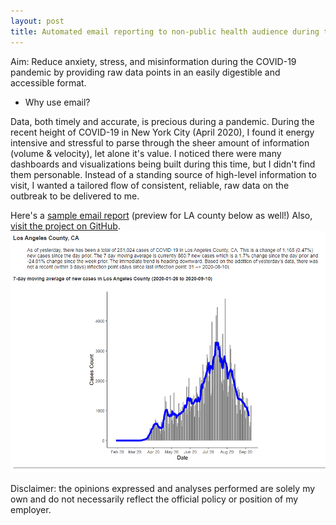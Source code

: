 ```yaml
---
layout: post
title: Automated email reporting to non-public health audience during the COVID-19 Pandemic
---
```


Aim: Reduce anxiety, stress, and misinformation during the COVID-19 pandemic by providing raw data points in an easily digestible and accessible format.       

- Why use email?

Data, both timely and accurate, is precious during a pandemic. During the recent height of COVID-19 in New York City (April 2020), I found it energy intensive and stressful to parse through the sheer amount of information (volume & velocity), let alone it's value. I noticed there were many dashboards and visualizations being built during this time, but I didn't find them personable. Instead of a standing source of high-level information to visit, I wanted a tailored flow of consistent, reliable, raw data on the outbreak to be delivered to me. 


Here's a [sample email report](https://jensennhu.github.io/covid19_email_report) (preview for LA county below as well!)
Also, [visit the project on GitHub](https://github.com/jensennhu/covid19_email_report).  
![covid_email](/images/covid_email.PNG)  

Disclaimer: the opinions expressed and analyses performed are solely my own and do not necessarily reflect the official policy or position of my employer.
